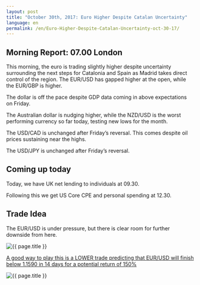```yaml
---
layout: post
title: "October 30th, 2017: Euro Higher Despite Catalan Uncertainty"
language: en
permalink: /en/Euro-Higher-Despite-Catalan-Uncertainty-oct-30-17/
---
```

## Morning Report: 07.00 London

This morning, the euro is trading slightly higher despite uncertainty surrounding the next steps for Catalonia and Spain as Madrid takes direct control of the region. The EUR/USD has gapped higher at the open, while the EUR/GBP is higher. 

The dollar is off the pace despite GDP data coming in above expectations on Friday. 

The Australian dollar is nudging higher, while the NZD/USD is the worst performing currency so far today, testing new lows for the month. 

The USD/CAD is unchanged after Friday’s reversal. This comes despite oil prices sustaining near the highs. 

The USD/JPY is unchanged after Friday’s reversal. 


## Coming up today 

Today, we have UK net lending to individuals at 09.30. 

Following this we get US Core CPE and personal spending at 12.30. 

## Trade Idea

The EUR/USD is under pressure, but there is clear room for further downside from here. 

<img class="post-image" src="{{ site.url }}/images/oct/en-chart-30-oct-17.png" alt="{{ page.title }}" title="{{ page.title }}">

<a href="http://record.binary.com/_bPzDzniJKAJHH6eEtUVc2J0co5lt24DG/1/https://www.binary.com/en/trading.html?currency=GBP&market=forex&underlying=frxEURUSD&formname=higherlower&duration_amount=14&duration_units=d&expiry_type=duration&barrier=1.159&amount=10&amount_type=payout" target="_blank">A good way to play this is a LOWER trade predicting that EUR/USD will finish below 1.1590 in 14 days for a potential return of 150%</a>

<img class="post-image" src="{{ site.url }}/images/oct/en-30-oct-17.png" alt="{{ page.title }}" title="{{ page.title }}">

